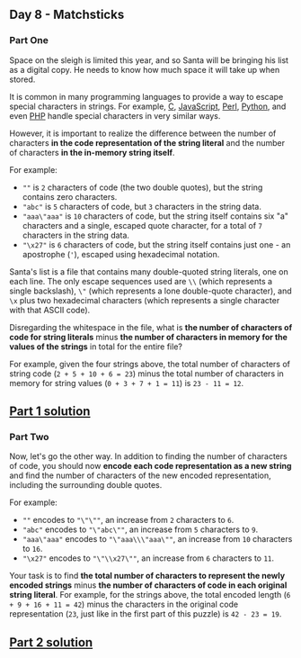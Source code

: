 ## Day 8 - Matchsticks

### Part One

Space on the sleigh is limited this year, and so Santa will be bringing his list as a digital copy.
He needs to know how much space it will take up when stored.

It is common in many programming languages to provide a way to escape special characters in strings.
For example, [C][3], [JavaScript][4], [Perl][5], [Python][6], and even [PHP][7] handle special
characters in very similar ways.

However, it is important to realize the difference between the number of characters **in the code
representation of the string literal** and the number of characters **in the in-memory string
itself**.

For example:

 * `""` is `2` characters of code (the two double quotes), but the string contains zero characters.
 * `"abc"` is `5` characters of code, but `3` characters in the string data.
 * `"aaa\"aaa"` is `10` characters of code, but the string itself contains six "a" characters and
    a single, escaped quote character, for a total of `7` characters in the string data.
 * `"\x27"` is `6` characters of code, but the string itself contains just one - an apostrophe
    (`'`), escaped using hexadecimal notation.

Santa's list is a file that contains many double-quoted string literals, one on each line.
The only escape sequences used are `\\` (which represents a single backslash),
`\"` (which represents a lone double-quote character), and `\x` plus two hexadecimal characters
(which represents a single character with that ASCII code).

Disregarding the whitespace in the file, what is **the number of characters of code for string
literals** minus **the number of characters in memory for the values of the strings** in total
for the entire file?

For example, given the four strings above, the total number of characters of string code
(`2 + 5 + 10 + 6 = 23`) minus the total number of characters in memory for string values
(`0 + 3 + 7 + 1 = 11`) is `23 - 11 = 12`.

[Part 1 solution][1]
--------------------

### Part Two

Now, let's go the other way. In addition to finding the number of characters of code, you should now
**encode each code representation as a new string** and find the number of characters of
the new encoded representation, including the surrounding double quotes.

For example:

 * `""` encodes to `"\"\""`, an increase from `2` characters to `6`.
 * `"abc"` encodes to `"\"abc\""`, an increase from `5` characters to `9`.
 * `"aaa\"aaa"` encodes to `"\"aaa\\\"aaa\""`, an increase from `10` characters to `16`.
 * `"\x27"` encodes to `"\"\\x27\""`, an increase from `6` characters to `11`.

Your task is to find **the total number of characters to represent the newly encoded strings**
minus **the number of characters of code in each original string literal**. For example, for
the strings above, the total encoded length (`6 + 9 + 16 + 11 = 42`) minus the characters in
the original code representation (`23`, just like in the first part of this puzzle) is
`42 - 23 = 19`.

[Part 2 solution][2]
--------------------


[1]: part_1.py
[2]: part_2.py
[3]: https://en.wikipedia.org/wiki/Escape_sequences_in_C
[4]: https://developer.mozilla.org/en-US/docs/Web/JavaScript/Reference/Global_Objects/String
[5]: http://perldoc.perl.org/perlop.html#Quote-and-Quote-like-Operators
[6]: https://docs.python.org/2.0/ref/strings.html
[7]: http://php.net/manual/en/language.types.string.php#language.types.string.syntax.double
